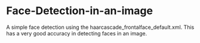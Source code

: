 # Face-Detection-in-an-image
A simple face detection using the haarcascade_frontalface_default.xml. This has a very good accuracy in detecting faces in an image.
